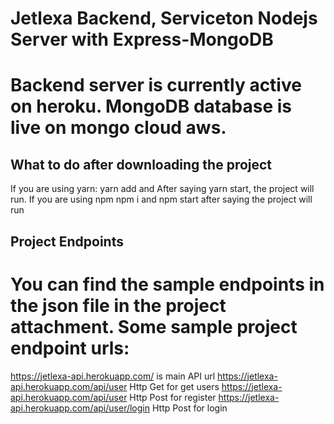# Jetlexa Backend, Serviceton Nodejs Server with Express-MongoDB
# Backend server is currently active on heroku. MongoDB database is live on mongo cloud aws.
## What to do after downloading the project
If you are using yarn:
yarn add
and
After saying yarn start, the project will run.
If you are using npm
npm i
and
npm start
after saying the project will run

## Project Endpoints 
# You can find the sample endpoints in the json file in the project attachment. Some sample project endpoint urls:

https://jetlexa-api.herokuapp.com/   is main API url
https://jetlexa-api.herokuapp.com/api/user Http Get for get users 
https://jetlexa-api.herokuapp.com/api/user  Http Post for register
https://jetlexa-api.herokuapp.com/api/user/login Http Post for login
